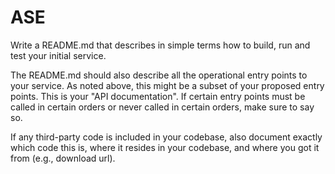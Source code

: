 # ASE
Write a README.md that describes in simple terms how to build, run and test your initial service. 

The README.md should also describe all the operational entry points to your service.  As noted above, this might be a subset of your proposed entry points.  This is your "API documentation".  If certain entry points must be called in certain orders or never called in certain orders, make sure to say so.

If any third-party code is included in your codebase, also document exactly which code this is, where it resides in your codebase, and where you got it from (e.g., download url). 
